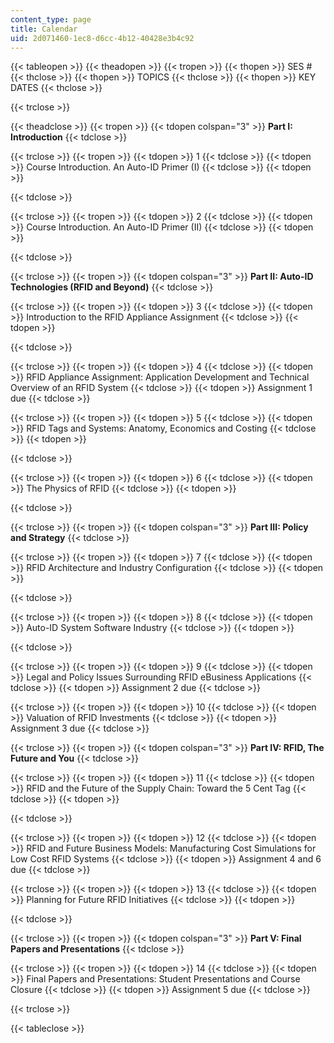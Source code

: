 ```yaml
---
content_type: page
title: Calendar
uid: 2d071460-1ec8-d6cc-4b12-40428e3b4c92
---
```


{{< tableopen >}}
{{< theadopen >}}
{{< tropen >}}
{{< thopen >}}
SES #
{{< thclose >}}
{{< thopen >}}
TOPICS
{{< thclose >}}
{{< thopen >}}
KEY DATES
{{< thclose >}}

{{< trclose >}}

{{< theadclose >}}
{{< tropen >}}
{{< tdopen colspan="3" >}}
**Part I: Introduction**
{{< tdclose >}}

{{< trclose >}}
{{< tropen >}}
{{< tdopen >}}
1
{{< tdclose >}}
{{< tdopen >}}
Course Introduction. An Auto-ID Primer (I)
{{< tdclose >}}
{{< tdopen >}}

{{< tdclose >}}

{{< trclose >}}
{{< tropen >}}
{{< tdopen >}}
2
{{< tdclose >}}
{{< tdopen >}}
Course Introduction. An Auto-ID Primer (II)
{{< tdclose >}}
{{< tdopen >}}

{{< tdclose >}}

{{< trclose >}}
{{< tropen >}}
{{< tdopen colspan="3" >}}
**Part II: Auto-ID Technologies (RFID and Beyond)**
{{< tdclose >}}

{{< trclose >}}
{{< tropen >}}
{{< tdopen >}}
3
{{< tdclose >}}
{{< tdopen >}}
Introduction to the RFID Appliance Assignment
{{< tdclose >}}
{{< tdopen >}}

{{< tdclose >}}

{{< trclose >}}
{{< tropen >}}
{{< tdopen >}}
4
{{< tdclose >}}
{{< tdopen >}}
RFID Appliance Assignment: Application Development and Technical Overview of an RFID System
{{< tdclose >}}
{{< tdopen >}}
Assignment 1 due
{{< tdclose >}}

{{< trclose >}}
{{< tropen >}}
{{< tdopen >}}
5
{{< tdclose >}}
{{< tdopen >}}
RFID Tags and Systems: Anatomy, Economics and Costing
{{< tdclose >}}
{{< tdopen >}}

{{< tdclose >}}

{{< trclose >}}
{{< tropen >}}
{{< tdopen >}}
6
{{< tdclose >}}
{{< tdopen >}}
The Physics of RFID
{{< tdclose >}}
{{< tdopen >}}

{{< tdclose >}}

{{< trclose >}}
{{< tropen >}}
{{< tdopen colspan="3" >}}
**Part III: Policy and Strategy**
{{< tdclose >}}

{{< trclose >}}
{{< tropen >}}
{{< tdopen >}}
7
{{< tdclose >}}
{{< tdopen >}}
RFID Architecture and Industry Configuration
{{< tdclose >}}
{{< tdopen >}}

{{< tdclose >}}

{{< trclose >}}
{{< tropen >}}
{{< tdopen >}}
8
{{< tdclose >}}
{{< tdopen >}}
Auto-ID System Software Industry
{{< tdclose >}}
{{< tdopen >}}

{{< tdclose >}}

{{< trclose >}}
{{< tropen >}}
{{< tdopen >}}
9
{{< tdclose >}}
{{< tdopen >}}
Legal and Policy Issues Surrounding RFID eBusiness Applications
{{< tdclose >}}
{{< tdopen >}}
Assignment 2 due
{{< tdclose >}}

{{< trclose >}}
{{< tropen >}}
{{< tdopen >}}
10
{{< tdclose >}}
{{< tdopen >}}
Valuation of RFID Investments
{{< tdclose >}}
{{< tdopen >}}
Assignment 3 due
{{< tdclose >}}

{{< trclose >}}
{{< tropen >}}
{{< tdopen colspan="3" >}}
**Part IV: RFID, The Future and You**
{{< tdclose >}}

{{< trclose >}}
{{< tropen >}}
{{< tdopen >}}
11
{{< tdclose >}}
{{< tdopen >}}
RFID and the Future of the Supply Chain: Toward the 5 Cent Tag
{{< tdclose >}}
{{< tdopen >}}

{{< tdclose >}}

{{< trclose >}}
{{< tropen >}}
{{< tdopen >}}
12
{{< tdclose >}}
{{< tdopen >}}
RFID and Future Business Models: Manufacturing Cost Simulations for Low Cost RFID Systems
{{< tdclose >}}
{{< tdopen >}}
Assignment 4 and 6 due
{{< tdclose >}}

{{< trclose >}}
{{< tropen >}}
{{< tdopen >}}
13
{{< tdclose >}}
{{< tdopen >}}
Planning for Future RFID Initiatives
{{< tdclose >}}
{{< tdopen >}}

{{< tdclose >}}

{{< trclose >}}
{{< tropen >}}
{{< tdopen colspan="3" >}}
**Part V: Final Papers and Presentations**
{{< tdclose >}}

{{< trclose >}}
{{< tropen >}}
{{< tdopen >}}
14
{{< tdclose >}}
{{< tdopen >}}
Final Papers and Presentations: Student Presentations and Course Closure
{{< tdclose >}}
{{< tdopen >}}
Assignment 5 due
{{< tdclose >}}

{{< trclose >}}

{{< tableclose >}}